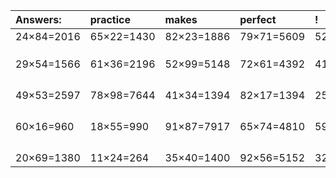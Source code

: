 | Answers: | practice | makes | perfect | ! |
| :--- | :--- | :--- | :--- | :--- |
| 24×84=2016 | 65×22=1430 | 82×23=1886 | 79×71=5609 | 52×27=1404 | 
|   |   |   |   |   | 
|   |   |   |   |   | 
|   |   |   |   |   | 
| 29×54=1566 | 61×36=2196 | 52×99=5148 | 72×61=4392 | 41×77=3157 | 
|   |   |   |   |   | 
|   |   |   |   |   | 
|   |   |   |   |   | 
|   |   |   |   |   | 
| 49×53=2597 | 78×98=7644 | 41×34=1394 | 82×17=1394 | 25×29=725 | 
|   |   |   |   |   | 
|   |   |   |   |   | 
|   |   |   |   |   | 
|   |   |   |   |   | 
| 60×16=960 | 18×55=990 | 91×87=7917 | 65×74=4810 | 59×90=5310 | 
|   |   |   |   |   | 
|   |   |   |   |   | 
|   |   |   |   |   | 
|   |   |   |   |   | 
| 20×69=1380 | 11×24=264 | 35×40=1400 | 92×56=5152 | 32×55=1760 | 
